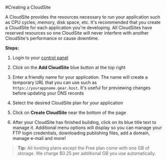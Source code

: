 #Creating a CloudSite

A CloudSite provides the resources necessary to run your application such as CPU cycles, memory, disk space, etc. It's recommended that you create a CloudSite for each application you're developing. All CloudSites have reserved resources so one CloudSite will never interfere with another CloudSite's performance or cause downtime.

**Steps:** 

  1. Login to your [control panel](https://my.gearhost.com/account/login)
 
  2. Click on the **Add CloudSite** blue button at the top right
 
  3. Enter a friendly name for your application. The name will create a temporary URL that you can use such as `https://yourappname.gear.host`. It's useful for previewing changes before updating your DNS records
 
  4. Select the desired CloudSite plan for your application
 
  5. Click on **Create CloudSite** near the bottom of the page

  6. After your CloudSite has finished building, click on its blue title text to manage it. Additional menu options will display so you can manage your FTP login credentials, downloading publishing files, add a domain, manage e-mail and more!

>**Tip:** All hosting plans except the Free plan come with one GB of storage. We charge $0.25 per additional GB you use automatically.

